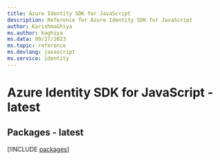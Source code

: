 ```yaml
---
title: Azure Identity SDK for JavaScript
description: Reference for Azure Identity SDK for JavaScript
author: KarishmaGhiya
ms.author: kaghiya
ms.data: 09/27/2023
ms.topic: reference
ms.devlang: javascript
ms.service: identity
---
```

# Azure Identity SDK for JavaScript - latest
## Packages - latest
[!INCLUDE [packages](identity-index.md)]